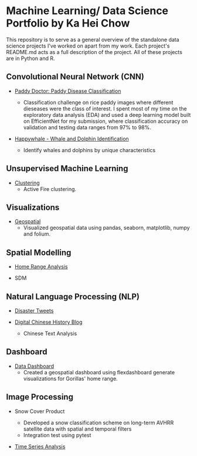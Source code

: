 # Machine Learning/ Data Science Portfolio by Ka Hei Chow

This repository is to serve as a general overview of the standalone data science projects I've worked on apart from my work. Each project's README.md acts as a full description of the project. All of these projects are in Python and R.

## Convolutional Neural Network (CNN)

- [Paddy Doctor: Paddy Disease Classification](https://github.com/pinkychow1010/machine-learning-project/tree/main/EfficientNet-rice-disease-detection)
  - Classification challenge on rice paddy images where different dieseases were the class of interest. I spent most of my time on the exploratory data analysis (EDA) and used a deep learning model built on EfficientNet for my submission, where classification accuracy on validation and testing data ranges from 97% to 98%.

- [Happywhale - Whale and Dolphin Identification](https://github.com/pinkychow1010/machine-learning-project/tree/main/CNN-whale-fin-identification)
  - Identify whales and dolphins by unique characteristics


## Unsupervised Machine Learning

- [Clustering](https://github.com/pinkychow1010/machine-learning-project/tree/main/clustering-active-fire-detection)
  - Active Fire clustering.
 

## Visualizations

- [Geospatial](https://github.com/pinkychow1010/Burkina_Faso_Inland_Water_Bodies_Time_Series)
  - Visualized geospatial data using pandas, seaborn, matplotlib, numpy and folium.


## Spatial Modelling

- [Home Range Analysis](https://github.com/pinkychow1010/HomeRangeAnalysis)

- SDM

## Natural Language Processing (NLP)

- [Disaster Tweets](https://github.com/pinkychow1010/machine-learning-project/tree/main/disaster-tweets)

- [Digital Chinese History Blog](https://github.com/pinkychow1010/digital-chinese-history-blog)
  - Chinese Text Analysis

## Dashboard

- [Data Dashboard](https://github.com/pinkychow1010/HomeRangeAnalysis)
  - Created a geospatial dashboard using flexdashboard generate visualizations for Gorillas' home range.

## Image Processing

- Snow Cover Product
  - Developed a snow classification scheme on long-term AVHRR satellite data with spatial and temporal filters
  - Integration test using pytest

- [Time Series Analysis](https://github.com/pinkychow1010/Priestley_Glacier_GNSS_Positioning_Assessment)
